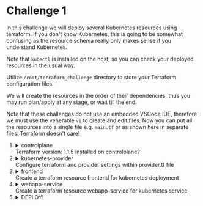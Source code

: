 # Challenge 1

In this challenge we will deploy several Kubernetes resources using terraform. If you don't know Kubernetes, this is going to be somewhat confusing as the resource schema really only makes sense if you understand Kubernetes.

Note that `kubectl` is installed on the host, so you can check your deployed resources in the usual way.

Utilize `/root/terraform_challenge` directory to store your Terraform configuration files.

We will create the resources in the order of their dependencies, thus you may run plan/apply at any stage, or wait till the end.

Note that these challenges do not use an embedded VSCode IDE, therefore we must use the venerable `vi` to create and edit files. Now you can put all the resources into a single file e.g. `main.tf` or as shown here in separate files. Terraform doesn't care!

1.  <details>
    <summary>controlplane</br>Terraform version: 1.1.5 installed on controlplane?</summary>

    ```bash
    which terraform
    ```

    > Nothing! Therefore we must install it. Note that unzip is also not installed, and we need that too!

    ```bash
    apt update
    apt install unzip -y
    curl -L -o /tmp/terraform_1.1.5_linux_amd64.zip https://releases.hashicorp.com/terraform/1.1.5/terraform_1.1.5_linux_amd64.zip
    unzip -d /usr/local/bin /tmp/terraform_1.1.5_linux_amd64.zip
    ```
    </details>
1.  <details>
    <summary>kubernetes-provider</br>Configure terraform and provider settings within provider.tf file</summary>

    ```bash
    cd /root/terraform_challenge
    ```

    You should now refer to the documentation for this provider. Go to the [Terraform Registry](https://registry.terraform.io/) and paste `hashicorp/kubernetes` into the search bar. This will give you the latest version, so adjust the URL in your browser to `2.11.0`

    Click on the **USE PROVIDER** button for the configuration block. Copy this, and use `vi` to create [provider.tf](./resources/provider.tf). Paste in and adjust as per the question requirements.

    Now we can initialize the rovider

    ```bash
    terraform init
    ```
    </details>
1.  <details>
    <summary>frontend</br>Create a terraform resource frontend for kubernetes deployment</summary>

    Refer to the provider documentation for [kubernetes_deployment](https://registry.terraform.io/providers/hashicorp/kubernetes/2.11.0/docs/resources/deployment)

    If you know Kubernetes, you will see that the resource schema is logically arranged very similarly to the corresponding YAML manifest.

    Using `vi`, create [frontend.tf](./resources/frontend.tf)

    </details>
1.  <details>
    <summary>webapp-service</br>Create a terraform resource webapp-service for kubernetes service</summary>

    Refer to the provider documentation for [kubernetes_service](https://registry.terraform.io/providers/hashicorp/kubernetes/2.11.0/docs/resources/service)

    Now this one's a bit tricky. We need to associate the service with the label assinged to the pods of the deployment. This means that the section

    ```
    spec {
        selector {

        }
    }
    ```

    ...is going to be rather complex as we have to drill right down into the pod template spec to get the label value.

    Using `vi`, create [frontend.tf](./resources/webapp-service.tf)
    </detail>
1.  <details>
    <summary>DEPLOY!</summary>

    ```bash
    terraform plan
    terraform apply
    ```



